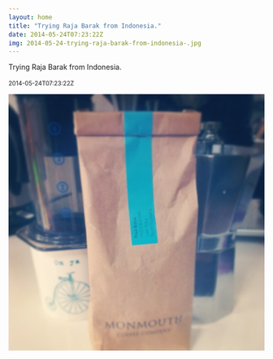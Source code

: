 ```yaml
---
layout: home
title: "Trying Raja Barak from Indonesia."
date: 2014-05-24T07:23:22Z
img: 2014-05-24-trying-raja-barak-from-indonesia-.jpg
---
```


Trying Raja Barak from Indonesia.

<small>2014-05-24T07:23:22Z</small>

![Trying Raja Barak from Indonesia.](2014-05-24-trying-raja-barak-from-indonesia-.jpg)
